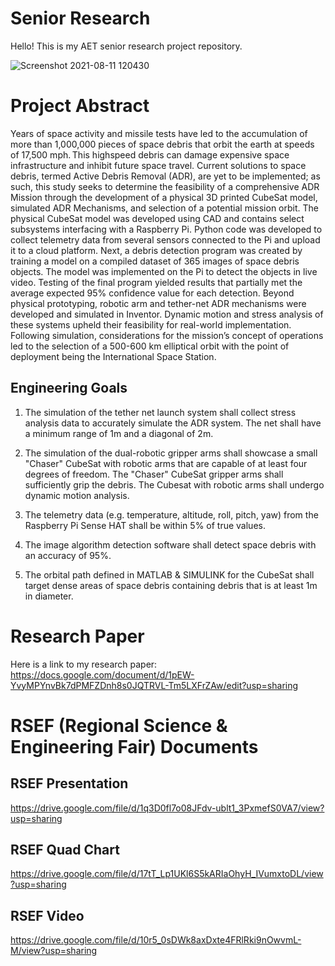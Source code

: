 # Senior Research
Hello! This is my AET senior research project repository.

![Screenshot 2021-08-11 120430](https://user-images.githubusercontent.com/66737209/129063945-218a03af-127b-43a1-a220-23b57edb122d.png)


# Project Abstract
Years of space activity and missile tests have led to the accumulation of more than 1,000,000 pieces of space debris that orbit the earth at speeds of 17,500 mph. This highspeed debris can damage expensive space infrastructure and inhibit future space travel. Current solutions to space debris, termed Active Debris Removal (ADR), are yet to be implemented; as such, this study seeks to determine the feasibility of a comprehensive ADR Mission through the development of a physical 3D printed CubeSat model, simulated ADR Mechanisms, and selection of a potential mission orbit. The physical CubeSat model was developed using CAD and contains select subsystems interfacing with a Raspberry Pi. Python code was developed to collect telemetry data from several sensors connected to the Pi and upload it to a cloud platform. Next, a debris detection program was created by training a model on a compiled dataset of 365 images of space debris objects. The model was implemented on the Pi to detect the objects in live video. Testing of the final program yielded results that partially met the average expected 95% confidence value for each detection. Beyond physical prototyping, robotic arm and tether-net ADR mechanisms were developed and simulated in Inventor. Dynamic motion and stress analysis of these systems upheld their feasibility for real-world implementation. Following simulation, considerations for the mission’s concept of operations led to the selection of a 500-600 km elliptical orbit with the point of deployment being the International Space Station.  

## Engineering Goals
1. The simulation of the tether net launch system shall collect stress analysis data to accurately simulate the ADR system. The net shall have a minimum range of 1m and a diagonal of 2m.  

2. The simulation of the dual-robotic gripper arms shall showcase a small "Chaser" CubeSat with robotic arms that are capable of at least four degrees of freedom. The "Chaser" CubeSat gripper arms shall sufficiently grip the debris. The Cubesat with robotic arms shall undergo dynamic motion analysis.

4. The telemetry data (e.g. temperature, altitude, roll, pitch, yaw) from the Raspberry Pi Sense HAT shall be within 5% of true values.   

5. The image algorithm detection software shall detect space debris with an accuracy of 95%.    

6. The orbital path defined in MATLAB & SIMULINK for the CubeSat shall target dense areas of space debris containing debris that is at least 1m in diameter. 
 

# Research Paper
Here is a link to my research paper: <https://docs.google.com/document/d/1pEW-YvyMPYnvBk7dPMFZDnh8s0JQTRVL-Tm5LXFrZAw/edit?usp=sharing>

# RSEF (Regional Science & Engineering Fair) Documents
## RSEF Presentation
https://drive.google.com/file/d/1q3D0fl7o08JFdv-ublt1_3PxmefS0VA7/view?usp=sharing
## RSEF Quad Chart
https://drive.google.com/file/d/17tT_Lp1UKl6S5kARIaOhyH_IVumxtoDL/view?usp=sharing
## RSEF Video
https://drive.google.com/file/d/10r5_0sDWk8axDxte4FRlRki9nOwvmL-M/view?usp=sharing
